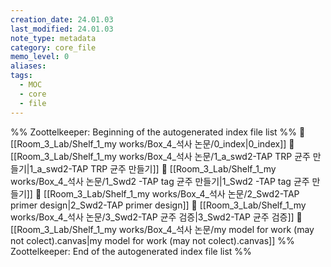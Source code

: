 ```yaml
---
creation_date: 24.01.03
last_modified: 24.01.03
note_type: metadata
category: core_file
memo_level: 0
aliases: 
tags:
  - MOC
  - core
  - file
---
```

%% Zoottelkeeper: Beginning of the autogenerated index file list  %%
📄 [[Room_3_Lab/Shelf_1_my works/Box_4_석사 논문/0_index|0_index]]
📄 [[Room_3_Lab/Shelf_1_my works/Box_4_석사 논문/1_a_swd2-TAP TRP 균주 만들기|1_a_swd2-TAP TRP 균주 만들기]]
📄 [[Room_3_Lab/Shelf_1_my works/Box_4_석사 논문/1_Swd2 -TAP tag 균주 만들기|1_Swd2 -TAP tag 균주 만들기]]
📄 [[Room_3_Lab/Shelf_1_my works/Box_4_석사 논문/2_Swd2-TAP primer design|2_Swd2-TAP primer design]]
📄 [[Room_3_Lab/Shelf_1_my works/Box_4_석사 논문/3_Swd2-TAP 균주 검증|3_Swd2-TAP 균주 검증]]
📄 [[Room_3_Lab/Shelf_1_my works/Box_4_석사 논문/my model for work (may not colect).canvas|my model for work (may not colect).canvas]]
%% Zoottelkeeper: End of the autogenerated index file list  %%
